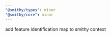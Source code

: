 ```yaml
---
"@smithy/types": minor
"@smithy/core": minor
---
```


add feature identification map to smithy context
